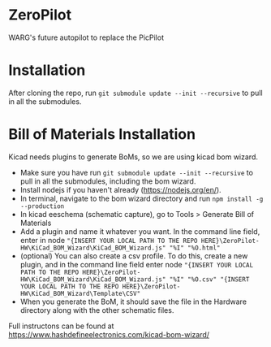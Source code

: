 # ZeroPilot
WARG's future autopilot to replace the PicPilot

# Installation

After cloning the repo, run `git submodule update --init --recursive` to pull in all the submodules.


# Bill of Materials Installation

Kicad needs plugins to generate BoMs, so we are using kicad bom wizard.

- Make sure you have run `git submodule update --init --recursive` to pull in all the submodules, including the bom wizard.
- Install nodejs if you haven't already (https://nodejs.org/en/).
- In terminal, navigate to the bom wizard directory and run `npm install -g --production`
- In kicad eeschema (schematic capture), go to Tools > Generate Bill of Materials
- Add a plugin and name it whatever you want. In the command line field, enter in node `"{INSERT YOUR LOCAL PATH TO THE REPO HERE}\ZeroPilot-HW\KiCad_BOM_Wizard\KiCad_BOM_Wizard.js" "%I" "%O.html"`
- (optional) You can also create a csv profile. To do this, create a new plugin, and in the command line field enter node `"{INSERT YOUR LOCAL PATH TO THE REPO HERE}\ZeroPilot-HW\KiCad_BOM_Wizard\KiCad_BOM_Wizard.js" "%I" "%O.csv" "{INSERT YOUR LOCAL PATH TO THE REPO HERE}\ZeroPilot-HW\KiCad_BOM_Wizard\Template\CSV"`
- When you generate the BoM, it should save the file in the Hardware directory along with the other schematic files.

Full instructons can be found at https://www.hashdefineelectronics.com/kicad-bom-wizard/
